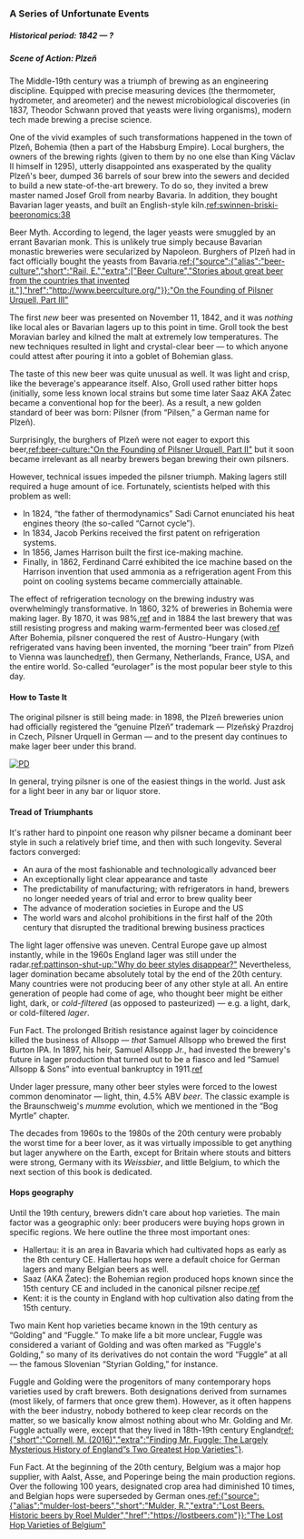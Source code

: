 ### A Series of Unfortunate Events
##### Historical period: 1842 — ?
##### Scene of Action: Plzeň

The Middle-19th century was a triumph of brewing as an engineering discipline. Equipped with precise measuring devices (the thermometer, hydrometer, and areometer) and the newest microbiological discoveries (in 1837, Theodor Schwann proved that yeasts were living organisms), modern tech made brewing a precise science.

One of the vivid examples of such transformations happened in the town of Plzeň, Bohemia (then a part of the Habsburg Empire). Local burghers, the owners of the brewing rights (given to them by no one else than King Václav II himself in 1295), utterly disappointed ans exasperated by the quality Plzeň's beer, dumped 36 barrels of sour brew into the sewers and decided to build a new state-of-the-art brewery. To do so, they invited a brew master named Josef Groll from nearby Bavaria. In addition, they bought Bavarian lager yeasts, and built an English-style kiln.[ref:swinnen-briski-beeronomics:38]()

Beer Myth. According to legend, the lager yeasts were smuggled by an errant Bavarian monk. This is unlikely true simply because Bavarian monastic breweries were secularized by Napoleon. Burghers of Plzeň had in fact officially bought the yeasts from Bavaria.[ref:{"source":{"alias":"beer-culture","short":"Rail, E.","extra":["Beer Culture","Stories about great beer from the countries that invented it."],"href":"http://www.beerculture.org/"}}:"On the Founding of Pilsner Urquell, Part III"](http://www.beerculture.org/2012/09/19/on-the-founding-of-pilsner-urquell-mistakes/)

The first *new* beer was presented on November 11, 1842, and it was *nothing* like local ales or Bavarian lagers up to this point in time. Groll took the best Moravian barley and kilned the malt at extremely low temperatures. The new techniques resulted in light and crystal-clear beer — to which anyone could attest after pouring it into a goblet of Bohemian glass.

The taste of this new beer was quite unusual as well. It was light and crisp, like the beverage's appearance itself. Also, Groll used rather bitter hops (initially, some less known local strains but some time later Saaz AKA Žatec became a conventional hop for the beer). As a result, a new golden standard of beer was born: Pilsner (from “Pilsen,” a German name for Plzeň).

Surprisingly, the burghers of Plzeň were  not eager to export this beer,[ref:beer-culture:"On the Founding of Pilsner Urquell, Part II"](http://www.beerculture.org/2012/08/29/pilsner-urquell-founding-document-of-1839/) but it soon became irrelevant as all nearby brewers began brewing their own pilsners.

However, technical issues impeded the pilsner triumph. Making lagers still required a huge amount of ice. Fortunately, scientists helped with this problem as well:
  * In 1824, “the father of thermodynamics” Sadi Carnot enunciated his heat engines theory (the so-called “Carnot cycle”).
  * In 1834, Jacob Perkins received the first patent on refrigeration systems.
  * In 1856, James Harrison built the first ice-making machine.
  * Finally, in 1862, Ferdinand Carré exhibited the ice machine based on the Harrison invention that used ammonia as a refrigeration agent
From this point on cooling systems became commercially attainable.

The effect of refrigeration tecnology on the brewing industry was overwhelmingly transformative. In 1860, 32% of breweries in Bohemia were making lager. By 1870, it was 98%,[ref](https://en.wikipedia.org/wiki/Lager) and in 1884 the last brewery that was still resisting progress and making warm-fermented beer was closed.[ref](https://czechbeeralliance.co.uk/bohemian-brewing-history) After Bohemia, pilsner conquered the rest of Austro-Hungary (with refrigerated vans having been invented, the morning “beer train” from Plzeň to Vienna was launched[ref](https://www.prazdroj.cz/en/our-story/history)), then Germany, Netherlands, France, USA, and the entire world. So-called “eurolager” is the most popular beer style to this day.

#### How to Taste It

The original pilsner is still being made: in 1898, the Plzeň breweries union had officially registered the “genuine Plzeň” trademark — Plzeňský Prazdroj in Czech, Pilsner Urquell in German — and to the present day continues to make lager beer under this brand.

[![PD](/img/Pilsner-1896.jpg "“Regards from Plzeň” postcard, 1896")]()

In general, trying pilsner is one of the easiest things in the world. Just ask for a light beer in any bar or liquor store.

#### Tread of Triumphants

It's rather hard to pinpoint one reason why pilsner became a dominant beer style in such a relatively brief time, and then with such longevity. Several factors converged:
  * An aura of the most fashionable and technologically advanced beer
  * An exceptionally light clear appearance and taste
  * The predictability of manufacturing; with refrigerators in hand, brewers no longer needed years of trial and error to brew quality beer
  * The advance of moderation societies in Europe and the US
  * The world wars and alcohol prohibitions in the first half of the 20th century that disrupted the traditional brewing business practices

The light lager offensive was uneven. Central Europe gave up almost instantly, while in the 1960s England lager was still under the radar.[ref:pattinson-shut-up:"Why do beer styles disappear?"](http://barclayperkins.blogspot.com/2008/05/why-to-beer-styles-disappear.html) Nevertheless, lager domination became absolutely total by the end of the 20th century. Many countries were not producing beer of any other style at all. An entire generation of people had come of age, who thought beer might be either light, dark, or *cold-filtered* (as opposed to pasteurized) — e.g. a light, dark, or cold-filtered *lager*.

Fun Fact. The prolonged British resistance against lager by coincidence killed the business of Allsopp — *that* Samuel Allsopp who brewed the first Burton IPA. In 1897, his heir, Samuel Allsopp Jr., had invested the brewery's future in lager production that turned out to be a fiasco and led “Samuel Allsopp & Sons” into eventual bankruptcy in 1911.[ref](https://en.wikipedia.org/wiki/Samuel_Allsopp_%26_Sons)

Under lager pressure, many other beer styles were forced to the lowest common denominator — light, thin, 4.5% ABV *beer*. The classic example is the Braunschweig's *mumme* evolution, which we mentioned in the “Bog Myrtle” chapter.

The decades from 1960s to the 1980s of the 20th century were probably the worst time for a beer lover, as it was virtually impossible to get anything but lager anywhere on the Earth, except for Britain where stouts and bitters were strong, Germany with its *Weissbier*, and little Belgium, to which the next section of this book is dedicated.

####  Hops geography

Until the 19th century, brewers didn't care about hop varieties. The main factor was a geographic only: beer producers were buying hops grown in specific regions. We here outline the three most important ones:
  * Hallertau: it is an area in Bavaria which had cultivated hops as early as the 8th century CE. Hallertau hops were a default choice for German lagers and many Belgian beers as well.
  * Saaz (AKA Žatec): the Bohemian region produced hops known since the 15th century CE and included in the canonical pilsner recipe.[ref](https://en.wikipedia.org/wiki/Saaz_hops)
  * Kent: it is the county in England with hop cultivation also dating from the 15th century.

Two main Kent hop varieties became known in the 19th century as “Golding” and “Fuggle.” To make life a bit more unclear, Fuggle was considered a variant of Golding and was often marked as “Fuggle's Golding,” so many of its derivatives do not contain the word “Fuggle” at all — the famous Slovenian “Styrian Golding,” for instance.

Fuggle and Golding were the progenitors of many contemporary hops varieties used by craft brewers. Both designations derived from surnames (most likely, of farmers that once grew them). However, as it often happens with the beer industry, nobody bothered to keep clear records on the matter, so we basically know almost nothing about who Mr. Golding and Mr. Fuggle actually were, except that they lived in 18th-19th century England[ref:{"short":"Cornell, M. (2016)","extra":"Finding Mr. Fuggle: The Largely Mysterious History of England”s Two Greatest Hop Varieties"}](https://www.beeradvocate.com/articles/13523/finding-mr-fuggle-the-largely-mysterious-history-of-englands-two-greatest-hop-varieties/).

Fun Fact. At the beginning of the 20th century, Belgium was a major hop supplier, with Aalst, Asse, and Poperinge being the main production regions. Over the following 100 years, designated crop area had diminished 10 times, and Belgian hops were superseded by German ones.[ref:{"source":{"alias":"mulder-lost-beers","short":"Mulder, R.","extra":"Lost Beers. Historic beers by Roel Mulder","href":"https://lostbeers.com"}}:"The Lost Hop Varieties of Belgium"](https://lostbeers.com/the-lost-hop-varieties-of-belgium/)